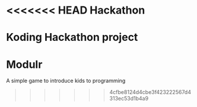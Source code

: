 <<<<<<< HEAD
Hackathon
=========

Koding Hackathon project
=======
Modulr
======

A simple game to introduce kids to programming
>>>>>>> 4cfbe8124d4cbe3f423222567d4313ec53d1b4a9
